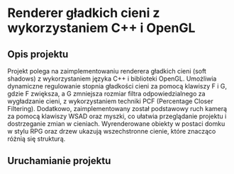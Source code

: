 # Renderer gładkich cieni z wykorzystaniem C++ i OpenGL

## Opis projektu
Projekt polega na zaimplementowaniu renderera gładkich cieni (soft shadows) z wykorzystaniem języka C++ i biblioteki OpenGL. Umożliwia dynamiczne regulowanie stopnia gładkości cieni za pomocą klawiszy F i G, gdzie F zwiększa, a G zmniejsza rozmiar filtra odpowiedzialnego za wygładzanie cieni, z wykorzystaniem techniki PCF (Percentage Closer Filtering). Dodatkowo, zaimplementowany został podstawowy ruch kamerą za pomocą klawiszy WSAD oraz myszki, co ułatwia przeglądanie projektu i dostrzeganie zmian w cieniach. Wyrenderowane obiekty w postaci domku w stylu RPG oraz drzew ukazują wszechstronne cienie, które znacząco różnią się strukturą.

## Uruchamianie projektu

